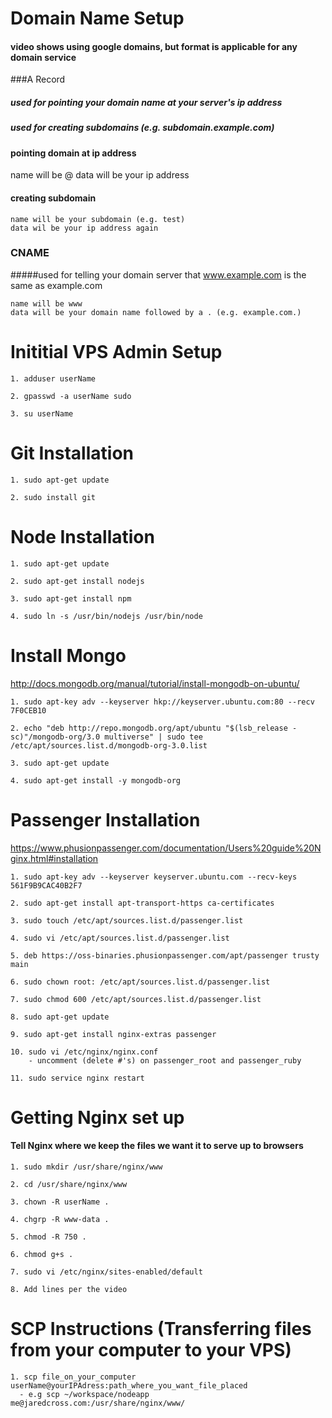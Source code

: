# Domain Name Setup
#### video shows using google domains, but format is applicable for any domain service

###A Record
##### used for pointing your domain name at your server's ip address
##### used for creating subdomains (e.g. subdomain.example.com)

#### pointing domain at ip address
name will be @
data will be your ip address

#### creating subdomain
```
name will be your subdomain (e.g. test)
data wil be your ip address again
```
### CNAME
#####used for telling your domain server that www.example.com is the same as example.com
```
name will be www
data will be your domain name followed by a . (e.g. example.com.)
```

# Inititial VPS Admin Setup
```
1. adduser userName

2. gpasswd -a userName sudo

3. su userName
```

# Git Installation
```
1. sudo apt-get update

2. sudo install git
```

# Node Installation
```
1. sudo apt-get update

2. sudo apt-get install nodejs

3. sudo apt-get install npm

4. sudo ln -s /usr/bin/nodejs /usr/bin/node
```

# Install Mongo
http://docs.mongodb.org/manual/tutorial/install-mongodb-on-ubuntu/
```
1. sudo apt-key adv --keyserver hkp://keyserver.ubuntu.com:80 --recv 7F0CEB10

2. echo "deb http://repo.mongodb.org/apt/ubuntu "$(lsb_release -sc)"/mongodb-org/3.0 multiverse" | sudo tee /etc/apt/sources.list.d/mongodb-org-3.0.list

3. sudo apt-get update

4. sudo apt-get install -y mongodb-org
```


# Passenger Installation
https://www.phusionpassenger.com/documentation/Users%20guide%20Nginx.html#installation
```
1. sudo apt-key adv --keyserver keyserver.ubuntu.com --recv-keys 561F9B9CAC40B2F7

2. sudo apt-get install apt-transport-https ca-certificates

3. sudo touch /etc/apt/sources.list.d/passenger.list

4. sudo vi /etc/apt/sources.list.d/passenger.list

5. deb https://oss-binaries.phusionpassenger.com/apt/passenger trusty main

6. sudo chown root: /etc/apt/sources.list.d/passenger.list

7. sudo chmod 600 /etc/apt/sources.list.d/passenger.list

8. sudo apt-get update

9. sudo apt-get install nginx-extras passenger

10. sudo vi /etc/nginx/nginx.conf
    - uncomment (delete #'s) on passenger_root and passenger_ruby

11. sudo service nginx restart
```


# Getting Nginx set up

#### Tell Nginx where we keep the files we want it to serve up to browsers
```
1. sudo mkdir /usr/share/nginx/www

2. cd /usr/share/nginx/www

3. chown -R userName .

4. chgrp -R www-data .

5. chmod -R 750 .

6. chmod g+s .

7. sudo vi /etc/nginx/sites-enabled/default

8. Add lines per the video
```

# SCP Instructions (Transferring files from your computer to your VPS)
```
1. scp file_on_your_computer userName@yourIPAdress:path_where_you_want_file_placed
  - e.g scp ~/workspace/nodeapp me@jaredcross.com:/usr/share/nginx/www/
```
